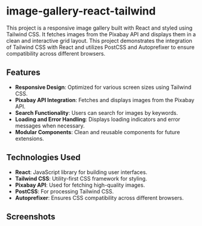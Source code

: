 # image-gallery-react-tailwind

This project is a responsive image gallery built with React and styled using Tailwind CSS. It fetches images from the Pixabay API and displays them in a clean and interactive grid layout. This project demonstrates the integration of Tailwind CSS with React and utilizes PostCSS and Autoprefixer to ensure compatibility across different browsers.

## Features

- **Responsive Design**: Optimized for various screen sizes using Tailwind CSS.
- **Pixabay API Integration**: Fetches and displays images from the Pixabay API.
- **Search Functionality**: Users can search for images by keywords.
- **Loading and Error Handling**: Displays loading indicators and error messages when necessary.
- **Modular Components**: Clean and reusable components for future extensions.

## Technologies Used

- **React**: JavaScript library for building user interfaces.
- **Tailwind CSS**: Utility-first CSS framework for styling.
- **Pixabay API**: Used for fetching high-quality images.
- **PostCSS**: For processing Tailwind CSS.
- **Autoprefixer**: Ensures CSS compatibility across different browsers.

## Screenshots

